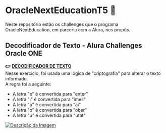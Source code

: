 # OracleNextEducationT5 🤖

Neste repositório estão os challenges que o programa OracleNextEducation, em parceria com a Alura, nos propôs.

## Decodificador de Texto - Alura Challenges Oracle ONE

**👉 [DECODIFICADOR DE TEXTO](https://portoheitor.github.io/OracleNextEducationT5/ChallangerIniciante/index.html)**  
Nesse exercício, foi usada uma lógica de "criptografia" para alterar o texto informado.  
A regra foi a seguinte:  
- A letra "e" é convertida para "enter"  
- A letra "i" é convertida para "imes"  
- A letra "a" é convertida para "ai"  
- A letra "o" é convertida para "ober"  
- A letra "u" é convertida para "ufat"  

[![Descrição da Imagem](https://drive.google.com/uc?export=view&id=1d_sSRuRs2q-kfhgabvc2n_Od1zr4mzhz)](https://portoheitor.github.io/OracleNextEducationT5/ChallangerIniciante/index.html)
